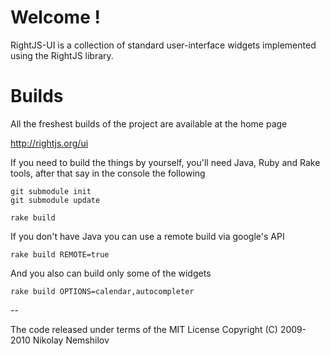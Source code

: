 Welcome !
=========

RightJS-UI is a collection of standard user-interface widgets
implemented using the RightJS library.


Builds
======

All the freshest builds of the project are available at the home page

http://rightjs.org/ui


If you need to build the things by yourself, you'll need Java, Ruby
and Rake tools, after that say in the console the following

    git submodule init
    git submodule update
    
    rake build

If you don't have Java you can use a remote build via google's API

    rake build REMOTE=true

And you also can build only some of the widgets

    rake build OPTIONS=calendar,autocompleter


--

The code released under terms of the MIT License
Copyright (C) 2009-2010 Nikolay Nemshilov